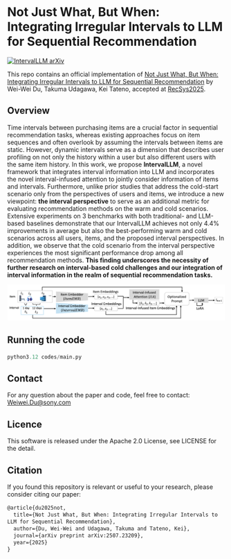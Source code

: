 # Not Just What, But When: Integrating Irregular Intervals to LLM for Sequential Recommendation
<a href="https://www.arxiv.org/abs/2507.23209" target="_blank">
    <img alt="IntervalLLM arXiv" src="https://img.shields.io/badge/arXiv-IntervalLLM_Paper-003366?logo=arxiv&logoColor=003366" height="25"/>
</a>

This repo contains an official implementation of [Not Just What, But When: Integrating Irregular Intervals to LLM for Sequential Recommendation](https://www.arxiv.org/abs/2507.23209) by Wei-Wei Du, Takuma Udagawa, Kei Tateno, accepted at [RecSys2025](https://recsys.acm.org/recsys25/).

## Overview
Time intervals between purchasing items are a crucial factor in sequential recommendation tasks, whereas existing approaches focus on item sequences and often overlook by assuming the intervals between items are static. However, dynamic intervals serve as a dimension that describes user profiling on not only the history within a user but also different users with the same item history. In this work, we propose **IntervalLLM**, a novel framework that integrates interval information into LLM and incorporates the novel interval-infused attention to jointly consider information of items and intervals. Furthermore, unlike prior studies that address the cold-start scenario only from the perspectives of users and items, we introduce a new viewpoint: **the interval perspective** to serve as an additional metric for evaluating recommendation methods on the warm and cold scenarios. Extensive experiments on 3 benchmarks with both traditional- and LLM-based baselines demonstrate that our IntervalLLM achieves not only 4.4% improvements in average but also the best-performing warm and cold scenarios across all users, items, and the proposed interval perspectives. In addition, we observe that the cold scenario from the interval perspective experiences the most significant performance drop among all recommendation methods. **This finding underscores the necessity of further research on interval-based cold challenges and our integration of interval information in the realm of sequential recommendation tasks.**

![Framework](./framework.png)

## Running the code
```python
python3.12 codes/main.py
```

## Contact
For any question about the paper and code, feel free to contact: Weiwei.Du@sony.com

## Licence
This software is released under the Apache 2.0 License, see LICENSE for the detail.

## Citation
If you found this repository is relevant or useful to your research, please consider citing our paper:
```
@article{du2025not,
  title={Not Just What, But When: Integrating Irregular Intervals to LLM for Sequential Recommendation},
  author={Du, Wei-Wei and Udagawa, Takuma and Tateno, Kei},
  journal={arXiv preprint arXiv:2507.23209},
  year={2025}
}
```
